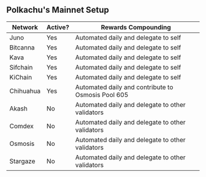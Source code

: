 ## Polkachu's Mainnet Setup

| Network   | Active? | Rewards Compounding                                |
| --------- | ------- | -------------------------------------------------- |
| Juno      | Yes     | Automated daily and delegate to self               |
| Bitcanna  | Yes     | Automated daily and delegate to self               |
| Kava      | Yes     | Automated daily and delegate to self               |
| Sifchain  | Yes     | Automated daily and delegate to self               |
| KiChain   | Yes     | Automated daily and delegate to self               |
| Chihuahua | Yes     | Automated daily and contribute to Osmosis Pool 605 |
| Akash     | No      | Automated daily and delegate to other validators   |
| Comdex    | No      | Automated daily and delegate to other validators   |
| Osmosis   | No      | Automated daily and delegate to other validators   |
| Stargaze  | No      | Automated daily and delegate to other validators   |
